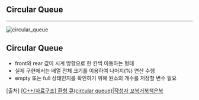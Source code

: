 ## Circular Queue
---
![circular_queue](https://user-images.githubusercontent.com/84850535/182100007-d4b78450-2171-4487-8dde-3f8e0451ebc4.png)

## Circular Queue

 - front와 rear 값이 시계 방향으로 한 칸씩 이동하는 형태
 - 실제 구현에서는 배열 전체 크기를 이용하여 나머지(%) 연산 수행
 -  empty 또는 full 상태인지를 확인하기 위해 원소의 개수를 저장할 변수 필요

[출처] [[C++/자료구조] 환형 큐(circular queue)|작성자 꼬북거북책은북](https://blog.naver.com/hg2442/222718963944)
